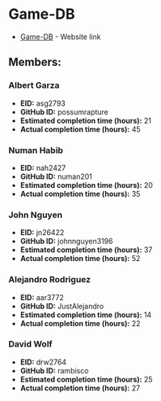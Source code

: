 # Game-DB

* [Game-DB](http://gamedb.us-east-1.elasticbeanstalk.com/) - Website link

## Members:

### Albert Garza
* **EID:** asg2793
* **GitHub ID:** possumrapture
* **Estimated completion time (hours):** 21
* **Actual completion time (hours):** 45

### Numan Habib
* **EID:** nah2427
* **GitHub ID:** numan201
* **Estimated completion time (hours):** 20
* **Actual completion time (hours):** 35

### John Nguyen
* **EID:** jn26422
* **GitHub ID:** johnnguyen3196
* **Estimated completion time (hours):** 37
* **Actual completion time (hours):** 52

### Alejandro Rodriguez
* **EID:** aar3772
* **GitHub ID:** JustAlejandro
* **Estimated completion time (hours):** 14
* **Actual completion time (hours):**  22

### David Wolf
* **EID:** drw2764 
* **GitHub ID:** rambisco
* **Estimated completion time (hours):** 25 
* **Actual completion time (hours):** 27
